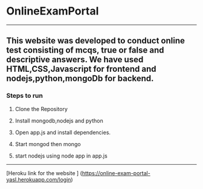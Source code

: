 # OnlineExamPortal
---
This website was developed to conduct online test consisting of mcqs, true or false and descriptive answers. We have used HTML,CSS,Javascript for frontend and nodejs,python,mongoDb for backend.
---
### Steps to run

1. Clone the Repository

2. Install mongodb,nodejs and python

3. Open app.js and install dependencies.

4. Start mongod then mongo

5. start nodejs using node app in app.js

---

[Heroku link for the website ] (https://online-exam-portal-yasl.herokuapp.com/login)
